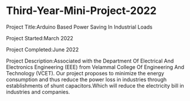 # Third-Year-Mini-Project-2022

Project Title:Arduino Based Power Saving In Industrial Loads

Project Started:March 2022

Project Completed:June 2022

Project Description:Associated with the Department Of Electrical And Electronics Engineering (EEE) from Velammal College Of Engineering And Technology (VCET).
Our project proposes to minimize the energy consumption and thus reduce the power loss in industries through establishments of shunt capacitors.Which will reduce the electricity bill in industries and companies.
